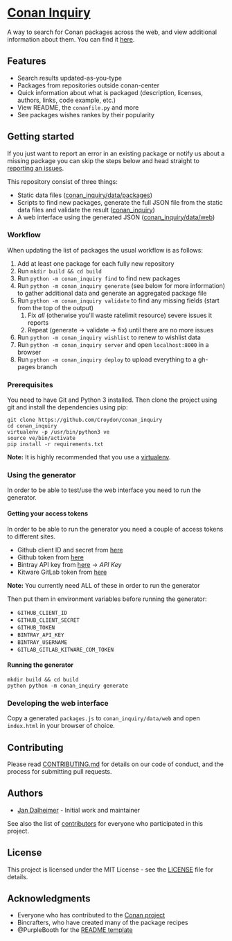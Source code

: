 # [Conan Inquiry](https://croydon.github.io/conan_inquiry)

A way to search for Conan packages across the web, and view additional information about them.
You can find it [here](https://croydon.github.io/conan_inquiry).


## Features

* Search results updated-as-you-type
* Packages from repositories outside conan-center
* Quick information about what is packaged (description, licenses, authors, links, code example, etc.)
* View README, the `conanfile.py` and more
* See packages wishes rankes by their popularity


## Getting started

If you just want to report an error in an existing package or notify us about a missing package you can skip the steps
below and head straight to [reporting an issues](/issues/new).

This repository consist of three things:

* Static data files ([conan_inquiry/data/packages](https://github.com/Croydon/conan_inquiry/tree/master/conan_inquiry/data/packages))
* Scripts to find new packages, generate the full JSON file from the static data files and validate the result ([conan_inquiry](https://github.com/Croydon/conan_inquiry/tree/master/conan_inquiry))
* A web interface using the generated JSON ([conan_inquiry/data/web](https://github.com/Croydon/conan_inquiry/tree/master/conan_inquiry/data/web))


### Workflow

When updating the list of packages the usual workflow is as follows:

1. Add at least one package for each fully new repository
2. Run `mkdir build && cd build`
3. Run `python -m conan_inquiry find` to find new packages
4. Run `python -m conan_inquiry generate` (see below for more information) to gather additional data and generate an aggregated package file
5. Run `python -m conan_inquiry validate` to find any missing fields (start from the top of the output)
    1. Fix _all_ (otherwise you'll waste ratelimit resource) severe issues it reports
    2. Repeat (generate -> validate -> fix) until there are no more issues
6. Run `python -m conan_inquiry wishlist` to renew to wishlist data
7. Run `python -m conan_inquiry server` and open `localhost:8000` in a browser
8. Run `python -m conan_inquiry deploy` to upload everything to a gh-pages branch


### Prerequisites

You need to have Git and Python 3 installed. Then clone the project using git and install the dependencies using pip:

```commandline
git clone https://github.com/Croydon/conan_inquiry
cd conan_inquiry
virtualenv -p /usr/bin/python3 ve
source ve/bin/activate
pip install -r requirements.txt
```

**Note:** It is highly recommended that you use a [virtualenv](http://docs.python-guide.org/en/latest/dev/virtualenvs/).


### Using the generator

In order to be able to test/use the web interface you need to run the generator.


#### Getting your access tokens

In order to be able to run the generator you need a couple of access tokens to different sites.

* Github client ID and secret from [here](https://github.com/settings/developers)
* Github token from [here](https://github.com/settings/tokens)
* Bintray API key from [here](https://bintray.com/profile/edit) -> _API Key_
* Kitware GitLab token from [here](https://gitlab.kitware.com/profile/personal_access_tokens)

**Note:** You currently need ALL of these in order to run the generator

Then put them in environment variables before running the generator:

* `GITHUB_CLIENT_ID`
* `GITHUB_CLIENT_SECRET`
* `GITHUB_TOKEN`
* `BINTRAY_API_KEY`
* `BINTRAY_USERNAME`
* `GITLAB_GITLAB_KITWARE_COM_TOKEN`


#### Running the generator

```commandline
mkdir build && cd build
python python -m conan_inquiry generate
```


### Developing the web interface

Copy a generated `packages.js` to `conan_inquiry/data/web` and open `index.html` in your browser of choice.


## Contributing

Please read [CONTRIBUTING.md](https://github.com/Croydon/conan_inquiry/blob/master/CONTRIBUTING.md) for details on our
code of conduct, and the process for submitting pull requests.


## Authors

* [Jan Dalheimer](https://github.com/02JanDal) - Initial work and maintainer

See also the list of [contributors](https://github.com/Croydon/conan_inquiry/contributors) for everyone who
participated in this project.


## License

This project is licensed under the MIT License - see the
[LICENSE](https://github.com/Croydon/conan_inquiry/blob/master/LICENSE.md) file for details.


## Acknowledgments

* Everyone who has contributed to the [Conan project](https://github.com/conan-io/conan)
* Bincrafters, who have created many of the package recipes
* @PurpleBooth for the [README template](https://gist.github.com/PurpleBooth/109311bb0361f32d87a2)
